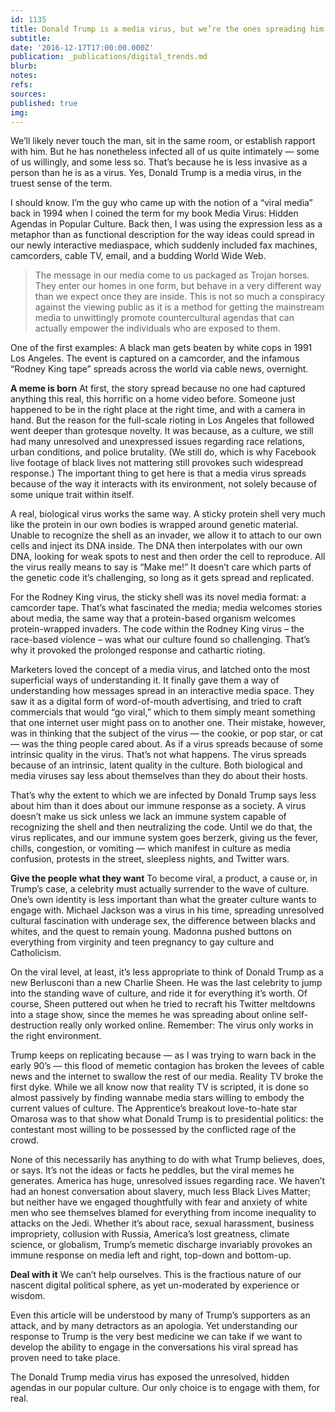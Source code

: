 ```yaml
---
id: 1135
title: Donald Trump is a media virus, but we’re the ones spreading him
subtitle: 
date: '2016-12-17T17:00:00.000Z'
publication: _publications/digital_trends.md
blurb: 
notes: 
refs: 
sources: 
published: true
img: 
---
```

We’ll likely never touch the man, sit in the same room, or establish rapport with him. But he has nonetheless infected all of us quite intimately — some of us willingly, and some less so. That’s because he is less invasive as a person than he is as a virus. Yes, Donald Trump is a media virus, in the truest sense of the term.

I should know. I’m the guy who came up with the notion of a “viral media” back in 1994 when I coined the term for my book Media Virus: Hidden Agendas in Popular Culture. Back then, I was using the expression less as a metaphor than as functional description for the way ideas could spread in our newly interactive mediaspace, which suddenly included fax machines, camcorders, cable TV, email, and a budding World Wide Web.

> The message in our media come to us packaged as Trojan horses. They enter our homes in one form, but behave in a very different way than we expect once they are inside. This is not so much a conspiracy against the viewing public as it is a method for getting the mainstream media to unwittingly promote countercultural agendas that can actually empower the individuals who are exposed to them.

One of the first examples: A black man gets beaten by white cops in 1991 Los Angeles. The event is captured on a camcorder, and the infamous “Rodney King tape” spreads across the world via cable news, overnight.

**A meme is born**
At first, the story spread because no one had captured anything this real, this horrific on a home video before. Someone just happened to be in the right place at the right time, and with a camera in hand. But the reason for the full-scale rioting in Los Angeles that followed went deeper than grotesque novelty. It was because, as a culture, we still had many unresolved and unexpressed issues regarding race relations, urban conditions, and police brutality. (We still do, which is why Facebook live footage of black lives not mattering still provokes such widespread response.) The important thing to get here is that a media virus spreads because of the way it interacts with its environment, not solely because of some unique trait within itself.

A real, biological virus works the same way. A sticky protein shell very much like the protein in our own bodies is wrapped around genetic material. Unable to recognize the shell as an invader, we allow it to attach to our own cells and inject its DNA inside. The DNA then interpolates with our own DNA, looking for weak spots to nest and then order the cell to reproduce. All the virus really means to say is “Make me!” It doesn’t care which parts of the genetic code it’s challenging, so long as it gets spread and replicated.

For the Rodney King virus, the sticky shell was its novel media format: a camcorder tape. That’s what fascinated the media; media welcomes stories about media, the same way that a protein-based organism welcomes protein-wrapped invaders. The code within the Rodney King virus – the race-based violence – was what our culture found so challenging. That’s why it provoked the prolonged response and cathartic rioting.

Marketers loved the concept of a media virus, and latched onto the most superficial ways of understanding it. It finally gave them a way of understanding how messages spread in an interactive media space. They saw it as a digital form of word-of-mouth advertising, and tried to craft commercials that would “go viral,” which to them simply meant something that one internet user might pass on to another one. Their mistake, however, was in thinking that the subject of the virus — the cookie, or pop star, or cat — was the thing people cared about. As if a virus spreads because of some intrinsic quality in the virus. That’s not what happens. The virus spreads because of an intrinsic, latent quality in the culture. Both biological and media viruses say less about themselves than they do about their hosts.

That’s why the extent to which we are infected by Donald Trump says less about him than it does about our immune response as a society. A virus doesn’t make us sick unless we lack an immune system capable of recognizing the shell and then neutralizing the code. Until we do that, the virus replicates, and our immune system goes berzerk, giving us the fever, chills, congestion, or vomiting — which manifest in culture as media confusion, protests in the street, sleepless nights, and Twitter wars.

**Give the people what they want**
To become viral, a product, a cause or, in Trump’s case, a celebrity must actually surrender to the wave of culture. One’s own identity is less important than what the greater culture wants to engage with. Michael Jackson was a virus in his time, spreading unresolved cultural fascination with underage sex, the difference between blacks and whites, and the quest to remain young. Madonna pushed buttons on everything from virginity and teen pregnancy to gay culture and Catholicism.

On the viral level, at least, it’s less appropriate to think of Donald Trump as a new Berlusconi than a new Charlie Sheen. He was the last celebrity to jump into the standing wave of culture, and ride it for everything it’s worth. Of course, Sheen puttered out when he tried to recraft his Twitter meltdowns into a stage show, since the memes he was spreading about online self-destruction really only worked online. Remember: The virus only works in the right environment.

Trump keeps on replicating because — as I was trying to warn back in the early 90’s — this flood of memetic contagion has broken the levees of cable news and the internet to swallow the rest of our media. Reality TV broke the first dyke. While we all know now that reality TV is scripted, it is done so almost passively by finding wannabe media stars willing to embody the current values of culture. The Apprentice’s breakout love-to-hate star Omarosa was to that show what Donald Trump is to presidential politics: the contestant most willing to be possessed by the conflicted rage of the crowd.

None of this necessarily has anything to do with what Trump believes, does, or says. It’s not the ideas or facts he peddles, but the viral memes he generates. America has huge, unresolved issues regarding race. We haven’t had an honest conversation about slavery, much less Black Lives Matter; but neither have we engaged thoughtfully with fear and anxiety of white men who see themselves blamed for everything from income inequality to attacks on the Jedi. Whether it’s about race, sexual harassment, business impropriety, collusion with Russia, America’s lost greatness, climate science, or globalism, Trump’s memetic discharge invariably provokes an immune response on media left and right, top-down and bottom-up.

**Deal with it**
We can’t help ourselves. This is the fractious nature of our nascent digital political sphere, as yet un-moderated by experience or wisdom.

Even this article will be understood by many of Trump’s supporters as an attack, and by many detractors as an apologia. Yet understanding our response to Trump is the very best medicine we can take if we want to develop the ability to engage in the conversations his viral spread has proven need to take place.

The Donald Trump media virus has exposed the unresolved, hidden agendas in our popular culture. Our only choice is to engage with them, for real.

















